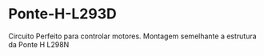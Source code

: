 # Ponte-H-L293D

Circuito Perfeito para controlar motores.
Montagem semelhante a estrutura da Ponte H L298N
